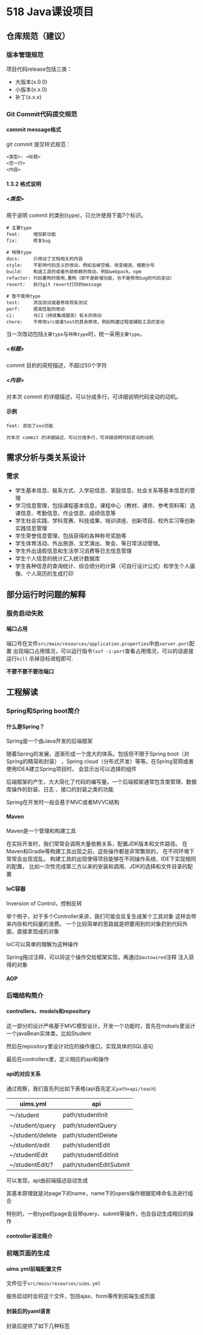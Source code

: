 # 518 Java课设项目

## 仓库规范（建议）

### 版本管理规范

项目代码release包括三类：

- 大版本(x.0.0)
- 小版本(x.x.0)
- 补丁(x.x.x)

### Git Commit代码提交规范

#### commit message格式

git commit 提交样式规范：

```
<类型>: <标题>
<空一行>
<内容>
```

#### 1.3.2 格式说明

##### <类型>

用于说明 commit 的类别(type)，只允许使用下面7个标识。

```
# 主要type
feat:     增加新功能
fix:      修复bug

# 特殊type
docs:     只改动了文档相关的内容
style:    不影响代码含义的改动，例如去掉空格、改变缩进、增删分号
build:    构造工具的或者外部依赖的改动，例如webpack，npm
refactor: 代码重构时使用,重构（即不是新增功能，也不是修改bug的代码变动）
revert:   执行git revert打印的message

# 暂不使用type
test:     添加测试或者修改现有测试
perf:     提高性能的改动
ci:       与CI（持续集成服务）有关的改动
chore:    不修改src或者test的其余修改，例如构建过程或辅助工具的变动
```

当一次改动包括`主要type`与`特殊type`时，统一采用`主要type`。

##### <标题>

commit 目的的简短描述，不超过50个字符

##### <内容>

对本次 commit 的详细描述，可以分成多行，可详细说明代码变动的动机。

#### 示例

```
feat: 添加了xxx功能

对本次 commit 的详细描述，可以分成多行，可详细说明代码变动的动机
```

## 需求分析与类关系设计

### 需求

- 学生基本信息、联系方式、入学前信息、家庭信息、社会关系等基本信息的管理
- 学习信息管理，包括课程基本信息，课程中心（教材、课件、参考资料等）选课信息、考勤信息、作业信息、成绩信息等
- 学生社会实践、学科竞赛、科技成果、培训讲座、创新项目、校外实习等创新实践信息管理
- 学生荣誉信息管理，包括获得的各种称号奖励等
- 学生体育活动、外出旅游、文艺演出、聚会、等日常活动管理。
- 学生外出请假信息和生活学习消费等日志信息管理
- 学生个人信息的统计汇入统计数据库
- 学生各种信息的查询统计、综合绩分的计算（可自行设计公式）和学生个人画像、个人简历的生成打印

## 部分运行时问题的解释

### 服务启动失败

#### 端口占用

端口号在文件`src/main/resources/application.properties`中由`server.port`配置 出现端口占用情况，可以运行指令`lsof -i:port`查看占用情况，可以的话直接运行`kill`
杀掉目标进程即可.

**不要不要不要改端口**

## 工程解读

### Spring和Spring boot简介

#### 什么是Spring？

Spring是一个由Java开发的后端框架

随着Spring的发展，逐渐形成一个庞大的体系。包括但不限于Spring boot（对Spring的精简和封装） ，Spring cloud（分布式开发）等等。在Spring官网或者使用IDEA建立Spring项目时，
会显示出可以选择的组件

后端框架的产生，大大简化了代码的编写量。一个后端框架通常包含类管理、数据库操作的封装、日志 、接口的封装之类的功能

Spring在开发时一般会基于MVC或者MVVC结构

#### Maven

Maven是一个管理和构建工具

在实际开发时，我们常常会调用大量依赖关系，配置JDK版本和文件路径。 在Maven和Gradle等构建工具出现之前，这些操作都是非常繁琐的， 在不同环境下常常会出现混乱。 构建工具的出现使得项目能够在不同操作系统、IDE下实现相同的配置，
比如一次性完成第三方以来的安装和调用、JDK的选择和文件目录的配置

#### IoC容器

Inversion of Control，控制反转

举个例子，对于多个Controller来讲，我们可能会反复生成某个工具对象
这样会带来内存和代码量的浪费。
一个比较简单的思路就是把要用到的对象扔到代码外面，直接拿现成的对象

IoC可以简单的理解为这种操作

Spring拖过注释，可以将这个操作交给框架实现，再通过`@autowired`注释
注入获得的对象

#### AOP



### 后端结构简介

#### controllers、models和repository

这一部分的设计严格基于MVC模型设计，开发一个功能时，首先在mdoels里设计一个javaBean实体类，比如Student

然后在repository里设计对应的操作接口，实现具体的SQL语句

最后在controllers里，定义相应的api和操作

#### api的对应关系

通过观察，我们首先列出如下表格(api首先定义`path=api/teach`)

| uims.yml         | api                    |
|------------------|------------------------|
| ～/student        | path/studentInit       |
| ~/student/query  | path/studentQuery      |
| ~/student/delete | path/studentDelete     |
| ~/student/edit   | path/studentEdit       |
| ~/studentEdit    | path/studentEditInit   |
| ~/studentEdit/?  | path/studentEditSubmit |

可以发现，api由前端描述自动生成

其基本原理就是对page下的name，name下的opers操作根据驼峰命名法进行组合

特别的，一些type的page会自带query、submit等操作，也会自动生成相应的操作

#### controller语法简介

### 前端页面的生成

#### uims.yml前端配置文件

文件位于`src/main/resources/uims.yml`

服务启动时会将这个文件，包括ajax、form等传到前端生成页面

#### 封装后的yaml语言

封装后提供了如下几种标签